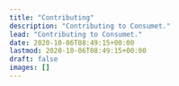 ```yaml
---
title: "Contributing"
description: "Contributing to Consumet."
lead: "Contributing to Consumet."
date: 2020-10-06T08:49:15+00:00
lastmod: 2020-10-06T08:49:15+00:00
draft: false
images: []
---
```

